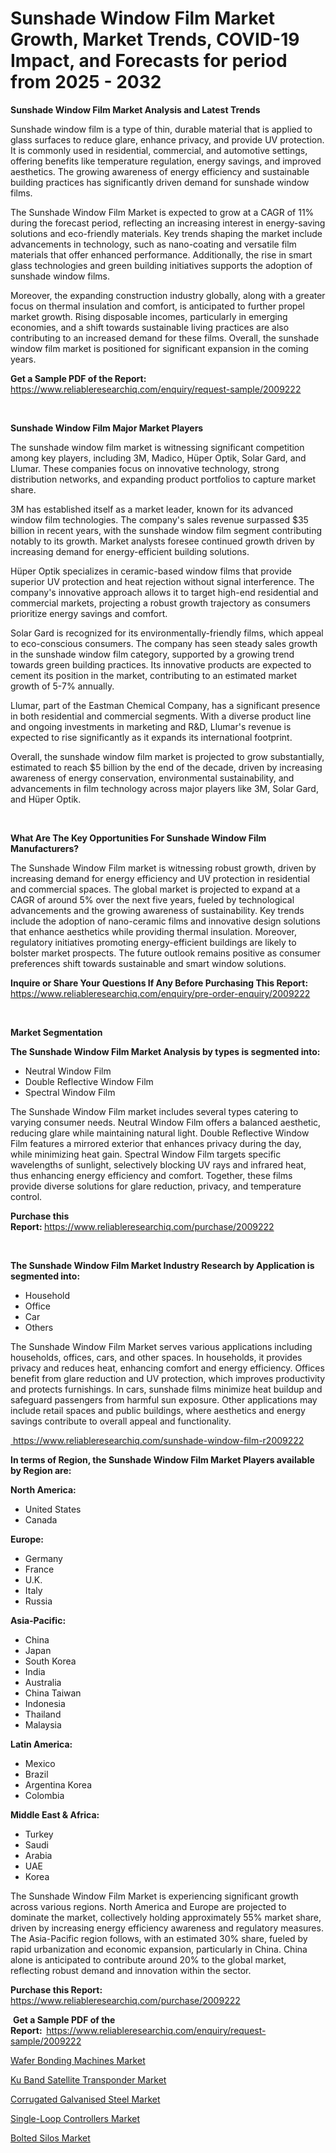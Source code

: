 <p><h1>Sunshade Window Film Market Growth, Market Trends, COVID-19 Impact, and Forecasts for period from 2025 - 2032</h1></p><p><strong>Sunshade Window Film Market Analysis and Latest Trends</strong></p>
<p><p>Sunshade window film is a type of thin, durable material that is applied to glass surfaces to reduce glare, enhance privacy, and provide UV protection. It is commonly used in residential, commercial, and automotive settings, offering benefits like temperature regulation, energy savings, and improved aesthetics. The growing awareness of energy efficiency and sustainable building practices has significantly driven demand for sunshade window films.</p><p>The Sunshade Window Film Market is expected to grow at a CAGR of 11% during the forecast period, reflecting an increasing interest in energy-saving solutions and eco-friendly materials. Key trends shaping the market include advancements in technology, such as nano-coating and versatile film materials that offer enhanced performance. Additionally, the rise in smart glass technologies and green building initiatives supports the adoption of sunshade window films.</p><p>Moreover, the expanding construction industry globally, along with a greater focus on thermal insulation and comfort, is anticipated to further propel market growth. Rising disposable incomes, particularly in emerging economies, and a shift towards sustainable living practices are also contributing to an increased demand for these films. Overall, the sunshade window film market is positioned for significant expansion in the coming years.</p></p>
<p><strong>Get a Sample PDF of the Report:&nbsp;</strong> <a href="https://www.reliableresearchiq.com/enquiry/request-sample/2009222?utm_campaign=1137&utm_medium=2&utm_source=Github&utm_content=ia&utm_term=30012025&utm_id=sunshade-window-film">https://www.reliableresearchiq.com/enquiry/request-sample/2009222</a></p>
<p>&nbsp;</p>
<p><strong>Sunshade Window Film Major Market Players</strong></p>
<p><p>The sunshade window film market is witnessing significant competition among key players, including 3M, Madico, Hüper Optik, Solar Gard, and Llumar. These companies focus on innovative technology, strong distribution networks, and expanding product portfolios to capture market share.</p><p>3M has established itself as a market leader, known for its advanced window film technologies. The company's sales revenue surpassed $35 billion in recent years, with the sunshade window film segment contributing notably to its growth. Market analysts foresee continued growth driven by increasing demand for energy-efficient building solutions.</p><p>Hüper Optik specializes in ceramic-based window films that provide superior UV protection and heat rejection without signal interference. The company's innovative approach allows it to target high-end residential and commercial markets, projecting a robust growth trajectory as consumers prioritize energy savings and comfort.</p><p>Solar Gard is recognized for its environmentally-friendly films, which appeal to eco-conscious consumers. The company has seen steady sales growth in the sunshade window film category, supported by a growing trend towards green building practices. Its innovative products are expected to cement its position in the market, contributing to an estimated market growth of 5-7% annually.</p><p>Llumar, part of the Eastman Chemical Company, has a significant presence in both residential and commercial segments. With a diverse product line and ongoing investments in marketing and R&D, Llumar's revenue is expected to rise significantly as it expands its international footprint.</p><p>Overall, the sunshade window film market is projected to grow substantially, estimated to reach $5 billion by the end of the decade, driven by increasing awareness of energy conservation, environmental sustainability, and advancements in film technology across major players like 3M, Solar Gard, and Hüper Optik.</p></p>
<p>&nbsp;</p>
<p><strong>What Are The Key Opportunities For Sunshade Window Film Manufacturers?</strong></p>
<p><p>The Sunshade Window Film market is witnessing robust growth, driven by increasing demand for energy efficiency and UV protection in residential and commercial spaces. The global market is projected to expand at a CAGR of around 5% over the next five years, fueled by technological advancements and the growing awareness of sustainability. Key trends include the adoption of nano-ceramic films and innovative design solutions that enhance aesthetics while providing thermal insulation. Moreover, regulatory initiatives promoting energy-efficient buildings are likely to bolster market prospects. The future outlook remains positive as consumer preferences shift towards sustainable and smart window solutions.</p></p>
<p><strong>Inquire or Share Your Questions If Any Before Purchasing This Report:</strong> <a href="https://www.reliableresearchiq.com/enquiry/pre-order-enquiry/2009222?utm_campaign=1137&utm_medium=2&utm_source=Github&utm_content=ia&utm_term=30012025&utm_id=sunshade-window-film">https://www.reliableresearchiq.com/enquiry/pre-order-enquiry/2009222</a></p>
<p>&nbsp;</p>
<p><strong>Market Segmentation</strong></p>
<p><strong>The Sunshade Window Film Market Analysis by types is segmented into:</strong></p>
<p><ul><li>Neutral Window Film</li><li>Double Reflective Window Film</li><li>Spectral Window Film</li></ul></p>
<p><p>The Sunshade Window Film market includes several types catering to varying consumer needs. Neutral Window Film offers a balanced aesthetic, reducing glare while maintaining natural light. Double Reflective Window Film features a mirrored exterior that enhances privacy during the day, while minimizing heat gain. Spectral Window Film targets specific wavelengths of sunlight, selectively blocking UV rays and infrared heat, thus enhancing energy efficiency and comfort. Together, these films provide diverse solutions for glare reduction, privacy, and temperature control.</p></p>
<p><strong>Purchase this Report:&nbsp;</strong><a href="https://www.reliableresearchiq.com/purchase/2009222?utm_campaign=1137&utm_medium=2&utm_source=Github&utm_content=ia&utm_term=30012025&utm_id=sunshade-window-film">https://www.reliableresearchiq.com/purchase/2009222</a></p>
<p>&nbsp;</p>
<p><strong>The Sunshade Window Film Market Industry Research by Application is segmented into:</strong></p>
<p><ul><li>Household</li><li>Office</li><li>Car</li><li>Others</li></ul></p>
<p><p>The Sunshade Window Film Market serves various applications including households, offices, cars, and other spaces. In households, it provides privacy and reduces heat, enhancing comfort and energy efficiency. Offices benefit from glare reduction and UV protection, which improves productivity and protects furnishings. In cars, sunshade films minimize heat buildup and safeguard passengers from harmful sun exposure. Other applications may include retail spaces and public buildings, where aesthetics and energy savings contribute to overall appeal and functionality.</p></p>
<p><a href="https://www.reliableresearchiq.com/sunshade-window-film-r2009222?utm_campaign=1137&utm_medium=2&utm_source=Github&utm_content=ia&utm_term=30012025&utm_id=sunshade-window-film">&nbsp;https://www.reliableresearchiq.com/sunshade-window-film-r2009222</a></p>
<p><strong>In terms of Region, the Sunshade Window Film Market Players available by Region are:</strong></p>
<p>
    <p> <strong> North America: </strong>
        <ul>
            <li>United States</li>
            <li>Canada</li>
        </ul>
        </p> 
    <p> <strong> Europe: </strong>
        <ul>
            <li>Germany</li>
            <li>France</li>
            <li>U.K.</li>
            <li>Italy</li>
            <li>Russia</li>
        </ul>
        </p> 
    <p> <strong> Asia-Pacific: </strong>
        <ul>
            <li>China</li>
            <li>Japan</li>
            <li>South Korea</li>
            <li>India</li>
            <li>Australia</li>
            <li>China Taiwan</li>
            <li>Indonesia</li>
            <li>Thailand</li>
            <li>Malaysia</li>
        </ul>
        </p> 
    <p> <strong> Latin America: </strong>
        <ul>
            <li>Mexico</li>
            <li>Brazil</li>
            <li>Argentina Korea</li>
            <li>Colombia</li>
        </ul>
        </p> 
    <p> <strong> Middle East & Africa: </strong>
        <ul>
            <li>Turkey</li>
            <li>Saudi</li>
            <li>Arabia</li>
            <li>UAE</li>
            <li>Korea</li>
        </ul>
    </p>
    </p>
<p><p>The Sunshade Window Film Market is experiencing significant growth across various regions. North America and Europe are projected to dominate the market, collectively holding approximately 55% market share, driven by increasing energy efficiency awareness and regulatory measures. The Asia-Pacific region follows, with an estimated 30% share, fueled by rapid urbanization and economic expansion, particularly in China. China alone is anticipated to contribute around 20% to the global market, reflecting robust demand and innovation within the sector.</p></p>
<p><strong>Purchase this Report: </strong><a href="https://www.reliableresearchiq.com/purchase/2009222?utm_campaign=1137&utm_medium=2&utm_source=Github&utm_content=ia&utm_term=30012025&utm_id=sunshade-window-film">https://www.reliableresearchiq.com/purchase/2009222</a></p>
<p>&nbsp;<strong>Get a Sample PDF of the Report:&nbsp;&nbsp;</strong><a href="https://www.reliableresearchiq.com/enquiry/request-sample/2009222?utm_campaign=1137&utm_medium=2&utm_source=Github&utm_content=ia&utm_term=30012025&utm_id=sunshade-window-film">https://www.reliableresearchiq.com/enquiry/request-sample/2009222</a></p>
<p><strong></strong></p>
<p><p><a href="https://www.linkedin.com/pulse/in-depth-wafer-bonding-machines-market-report-size-fpmae?utm_campaign=1137&utm_medium=2&utm_source=Github&utm_content=ia&utm_term=30012025&utm_id=sunshade-window-film">Wafer Bonding Machines Market</a></p><p><a href="https://www.linkedin.com/pulse/upcoming-boom-ku-band-satellite-transponder-market-projections-obibe?utm_campaign=1137&utm_medium=2&utm_source=Github&utm_content=ia&utm_term=30012025&utm_id=sunshade-window-film">Ku Band Satellite Transponder Market</a></p><p><a href="https://www.linkedin.com/pulse/corrugated-galvanised-steel-market-size-trends-opportunities-tqebc?utm_campaign=1137&utm_medium=2&utm_source=Github&utm_content=ia&utm_term=30012025&utm_id=sunshade-window-film">Corrugated Galvanised Steel Market</a></p><p><a href="https://www.linkedin.com/pulse/single-loop-controllers-market-segmentation-geographical-8fwce?utm_campaign=1137&utm_medium=2&utm_source=Github&utm_content=ia&utm_term=30012025&utm_id=sunshade-window-film">Single-Loop Controllers Market</a></p><p><a href="https://www.linkedin.com/pulse/bolted-silos-market-transformation-comparative-analysis-u0dhc?utm_campaign=1137&utm_medium=2&utm_source=Github&utm_content=ia&utm_term=30012025&utm_id=sunshade-window-film">Bolted Silos Market</a></p></p>